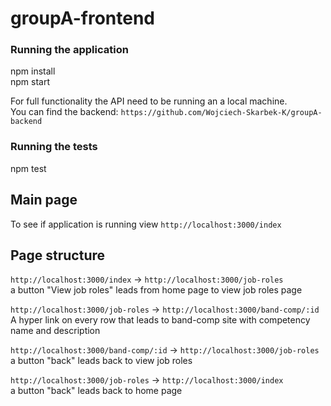 # groupA-frontend

### Running the application
npm install  
npm start 

For full functionality the API need to be running an a local machine.  
You can find the backend: ```https://github.com/Wojciech-Skarbek-K/groupA-backend```

### Running the tests
npm test

## Main page
To see if application is running view ```http://localhost:3000/index```

## Page structure
```http://localhost:3000/index``` -> ```http://localhost:3000/job-roles```  
 a button "View job roles" leads from home page to view job roles page  

 ```http://localhost:3000/job-roles``` -> ```http://localhost:3000/band-comp/:id```  
 A hyper link on every row that leads to band-comp site with competency name and description  

 ```http://localhost:3000/band-comp/:id``` -> ```http://localhost:3000/job-roles```  
a button "back" leads back to view job roles

```http://localhost:3000/job-roles``` -> ```http://localhost:3000/index```  
 a button "back" leads back to home page



